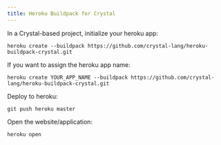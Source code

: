 ```yaml
---
title: Heroku Buildpack for Crystal
---
```


In a Crystal-based project, initialize your heroku app:

```
heroku create --buildpack https://github.com/crystal-lang/heroku-buildpack-crystal.git
```

If you want to assign the heroku app name:

```
heroku create YOUR_APP_NAME --buildpack https://github.com/crystal-lang/heroku-buildpack-crystal.git
```

Deploy to heroku:

```
git push heroku master
```

Open the website/application:

```
heroku open
```
